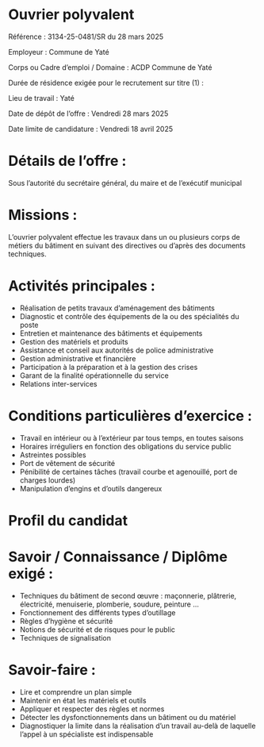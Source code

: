 # Ouvrier polyvalent

Référence : 3134-25-0481/SR du 28 mars 2025

Employeur : Commune de Yaté

Corps ou Cadre d’emploi / Domaine : ACDP Commune de Yaté

Durée de résidence exigée pour le recrutement sur titre (1) :

Lieu de travail : Yaté

Date de dépôt de l’offre : Vendredi 28 mars 2025

Date limite de candidature : Vendredi 18 avril 2025

# Détails de l’offre :

Sous l’autorité du secrétaire général, du maire et de l’exécutif municipal

# Missions :

L’ouvrier polyvalent effectue les travaux dans un ou plusieurs corps de métiers du bâtiment en suivant des directives ou d’après des documents techniques.

# Activités principales :

- Réalisation de petits travaux d’aménagement des bâtiments
- Diagnostic et contrôle des équipements de la ou des spécialités du poste
- Entretien et maintenance des bâtiments et équipements
- Gestion des matériels et produits
- Assistance et conseil aux autorités de police administrative
- Gestion administrative et financière
- Participation à la préparation et à la gestion des crises
- Garant de la finalité opérationnelle du service
- Relations inter-services

# Conditions particulières d’exercice :

- Travail en intérieur ou à l’extérieur par tous temps, en toutes saisons
- Horaires irréguliers en fonction des obligations du service public
- Astreintes possibles
- Port de vêtement de sécurité
- Pénibilité de certaines tâches (travail courbe et agenouillé, port de charges lourdes)
- Manipulation d’engins et d’outils dangereux

# Profil du candidat

# Savoir / Connaissance / Diplôme exigé :

- Techniques du bâtiment de second œuvre : maçonnerie, plâtrerie, électricité, menuiserie, plomberie, soudure, peinture ...
- Fonctionnement des différents types d’outillage
- Règles d’hygiène et sécurité
- Notions de sécurité et de risques pour le public
- Techniques de signalisation

# Savoir-faire :

- Lire et comprendre un plan simple
- Maintenir en état les matériels et outils
- Appliquer et respecter des règles et normes
- Détecter les dysfonctionnements dans un bâtiment ou du matériel
- Diagnostiquer la limite dans la réalisation d’un travail au-delà de laquelle l’appel à un spécialiste est indispensable